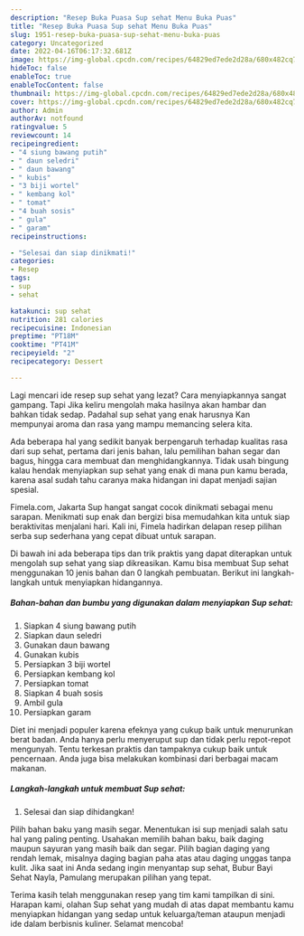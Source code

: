 ```yaml
---
description: "Resep Buka Puasa Sup sehat Menu Buka Puas"
title: "Resep Buka Puasa Sup sehat Menu Buka Puas"
slug: 1951-resep-buka-puasa-sup-sehat-menu-buka-puas
category: Uncategorized
date: 2022-04-16T06:17:32.681Z
image: https://img-global.cpcdn.com/recipes/64829ed7ede2d28a/680x482cq70/sup-sehat-foto-resep-utama.jpg
hideToc: false
enableToc: true
enableTocContent: false
thumbnail: https://img-global.cpcdn.com/recipes/64829ed7ede2d28a/680x482cq70/sup-sehat-foto-resep-utama.jpg
cover: https://img-global.cpcdn.com/recipes/64829ed7ede2d28a/680x482cq70/sup-sehat-foto-resep-utama.jpg
author: Admin
authorAv: notfound
ratingvalue: 5
reviewcount: 14
recipeingredient:
- "4 siung bawang putih"
- " daun seledri"
- " daun bawang"
- " kubis"
- "3 biji wortel"
- " kembang kol"
- " tomat"
- "4 buah sosis"
- " gula"
- " garam"
recipeinstructions:

- "Selesai dan siap dinikmati!"
categories:
- Resep
tags:
- sup
- sehat

katakunci: sup sehat 
nutrition: 281 calories
recipecuisine: Indonesian
preptime: "PT18M"
cooktime: "PT41M"
recipeyield: "2"
recipecategory: Dessert

---
```



Lagi mencari ide resep sup sehat yang lezat? Cara menyiapkannya sangat gampang. Tapi Jika keliru mengolah maka hasilnya akan hambar dan bahkan tidak sedap. Padahal sup sehat yang enak harusnya Kan mempunyai aroma dan rasa yang mampu memancing selera kita.


Ada beberapa hal yang sedikit banyak berpengaruh terhadap kualitas rasa dari sup sehat, pertama dari jenis bahan, lalu pemilihan bahan segar dan bagus, hingga cara membuat dan menghidangkannya. Tidak usah bingung kalau hendak menyiapkan sup sehat yang enak di mana pun kamu berada, karena asal sudah tahu caranya maka hidangan ini dapat menjadi sajian spesial.

Fimela.com, Jakarta Sup hangat sangat cocok dinikmati sebagai menu sarapan. Menikmati sup enak dan bergizi bisa memudahkan kita untuk siap beraktivitas menjalani hari. Kali ini, Fimela hadirkan delapan resep pilihan serba sup sederhana yang cepat dibuat untuk sarapan.


Di bawah ini ada beberapa tips dan trik praktis yang dapat diterapkan untuk mengolah sup sehat yang siap dikreasikan. Kamu bisa membuat Sup sehat menggunakan 10 jenis bahan dan 0 langkah pembuatan. Berikut ini langkah-langkah untuk menyiapkan hidangannya.

<!--inarticleads1-->

##### Bahan-bahan dan bumbu yang digunakan dalam menyiapkan Sup sehat:

1. Siapkan 4 siung bawang putih
1. Siapkan  daun seledri
1. Gunakan  daun bawang
1. Gunakan  kubis
1. Persiapkan 3 biji wortel
1. Persiapkan  kembang kol
1. Persiapkan  tomat
1. Siapkan 4 buah sosis
1. Ambil  gula
1. Persiapkan  garam


Diet ini menjadi populer karena efeknya yang cukup baik untuk menurunkan berat badan. Anda hanya perlu menyeruput sup dan tidak perlu repot-repot mengunyah. Tentu terkesan praktis dan tampaknya cukup baik untuk pencernaan. Anda juga bisa melakukan kombinasi dari berbagai macam makanan. 

<!--inarticleads2-->

##### Langkah-langkah untuk membuat Sup sehat:


1. Selesai dan siap dihidangkan!

Pilih bahan baku yang masih segar. Menentukan isi sup menjadi salah satu hal yang paling penting. Usahakan memilih bahan baku, baik daging maupun sayuran yang masih baik dan segar. Pilih bagian daging yang rendah lemak, misalnya daging bagian paha atas atau daging unggas tanpa kulit. Jika saat ini Anda sedang ingin menyantap sup sehat, Bubur Bayi Sehat Nayla, Pamulang merupakan pilihan yang tepat. 

Terima kasih telah menggunakan resep yang tim kami tampilkan di sini. Harapan kami, olahan Sup sehat yang mudah di atas dapat membantu kamu menyiapkan hidangan yang sedap untuk keluarga/teman ataupun menjadi ide dalam berbisnis kuliner. Selamat mencoba!
